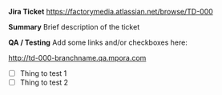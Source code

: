 **Jira Ticket**
https://factorymedia.atlassian.net/browse/TD-000

**Summary**
Brief description of the ticket

**QA / Testing**
Add some links and/or checkboxes here:

http://td-000-branchname.qa.mpora.com

- [ ] Thing to test 1
- [ ] Thing to test 2
